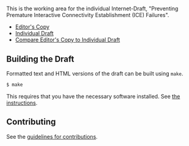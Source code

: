# 

This is the working area for the individual Internet-Draft, "Preventing Premature Interactive Connectivity Establishment (ICE) Failures".

* [Editor's Copy](https://cdh4u.github.io/draft-ice-premature/#go.draft-holmberg-mmusic-ice-premature.html)
* [Individual Draft](https://tools.ietf.org/html/draft-holmberg-mmusic-ice-premature)
* [Compare Editor's Copy to Individual Draft](https://cdh4u.github.io/draft-ice-premature/#go.draft-holmberg-mmusic-ice-premature.diff)

## Building the Draft

Formatted text and HTML versions of the draft can be built using `make`.

```sh
$ make
```

This requires that you have the necessary software installed.  See
[the instructions](https://github.com/martinthomson/i-d-template/blob/master/doc/SETUP.md).


## Contributing

See the
[guidelines for contributions](https://github.com/cdh4u/draft-ice-premature/blob/master/CONTRIBUTING.md).
